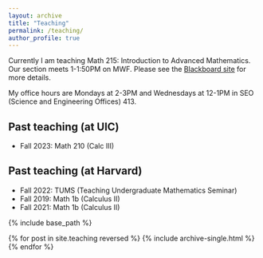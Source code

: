 ```yaml
---
layout: archive
title: "Teaching"
permalink: /teaching/
author_profile: true
---
```


Currently I am teaching Math 215: Introduction to Advanced Mathematics. Our section meets 1-1:50PM on MWF. Please see the [Blackboard site](https://uic.blackboard.com/) for more details.

My office hours are Mondays at 2-3PM and Wednesdays at 12-1PM in SEO (Science and Engineering Offices) 413.

Past teaching (at UIC)
------
* Fall 2023: Math 210 (Calc III)

Past teaching (at Harvard)
------
* Fall 2022: TUMS (Teaching Undergraduate Mathematics Seminar)
* Fall 2019: Math 1b (Calculus II)
* Fall 2021: Math 1b (Calculus II)


{% include base_path %}

{% for post in site.teaching reversed %}
  {% include archive-single.html %}
{% endfor %}
